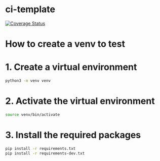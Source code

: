 # ci-template
[![Coverage Status](https://coveralls.io/repos/github/rovifran/classconnect-grupo3/ci-template/badge.svg?branch=main)](https://coveralls.io/github/rovifran/classconnect-grupo3/ci-template?branch=main)
# How to create a venv to test
# 1. Create a virtual environment
```bash
python3 -m venv venv
```
# 2. Activate the virtual environment
```bash
source venv/bin/activate
```
# 3. Install the required packages
```bash
pip install -r requirements.txt
pip install -r requirements-dev.txt
```